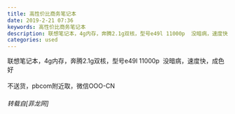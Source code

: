 ```yaml
---
title: 高性价比商务笔记本
date: 2019-2-21 07:36
keywords: 高性价比商务笔记本
description: 联想笔记本，4g内存，奔腾2.1g双核，型号e49l 11000p  没暗病，速度快，成色好不送货，pbcom附近取，微信OOO-CN
categories: used
---
```

<td class="t_f" id="postmessage_3082542">

联想笔记本，4g内存，奔腾2.1g双核，型号e49l 11000p  没暗病，速度快，成色好<br/>
<br/>
不送货，pbcom附近取，微信OOO-CN</td>
###### 转载自[菲龙网]